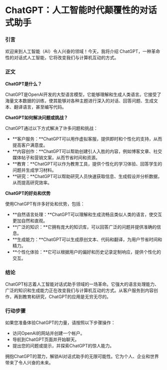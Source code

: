# ChatGPT：人工智能时代颠覆性的对话式助手

### 引言

欢迎来到人工智能（AI）令人兴奋的领域！今天，我将介绍 ChatGPT，一种革命性的对话式人工智能，它将改变我们与计算机互动的方式。

### 正文

**ChatGPT是什么？**

ChatGPT是OpenAI开发的大型语言模型，它能够理解和生成人类语言。它接受了海量文本数据的训练，使其能够对各种主题进行深入的对话、回答问题、生成文本、翻译语言，甚至编写代码。

**ChatGPT如何解决问题或挑战？**

ChatGPT通过以下方式解决了许多问题和挑战：

- **客户服务：**ChatGPT可以用作虚拟客服，提供即时和个性化的支持，从而提高客户满意度。
- **内容创作：**ChatGPT可以帮助创建引人入胜的内容，例如博客文章、社交媒体帖子和营销文案，从而节省时间和资源。
- **教育：**ChatGPT可以作为教育工具，提供个性化的学习体验、回答学生的问题并生成学习材料。
- **研究：**ChatGPT可以帮助研究人员快速获取信息、生成假设并分析数据，从而提高研究效率。

**ChatGPT的好处和优势**

使用ChatGPT有许多好处和优势，包括：

- **自然语言处理：**ChatGPT可以理解和生成流畅且类似人类的语言，使交互更加自然和直观。
- **广泛的知识：**它拥有庞大的知识库，可以回答广泛的问题并提供准确的信息。
- **生成能力：**ChatGPT可以生成原创文本、代码和翻译，为用户节省时间和精力。
- **个性化体验：**它可以根据用户的偏好和历史记录定制响应，提供个性化的交互。

### 结论

ChatGPT标志着人工智能对话式助手领域的一场革命。它强大的语言处理能力、广泛的知识和生成能力正在改变我们与计算机互动的方式。从客户服务到内容创作，再到教育和研究，ChatGPT的应用是无穷无尽的。

### 行动步骤

如果您准备体验ChatGPT的力量，请按照以下步骤操作：

- 访问OpenAI的网站并创建一个帐户。
- 导航到ChatGPT页面并开始聊天。
- 提出您的问题或提示，并探索ChatGPT的惊人能力。

拥抱ChatGPT的潜力，解锁AI对话式助手的无限可能性。它为个人、企业和世界带来了令人兴奋的未来。
